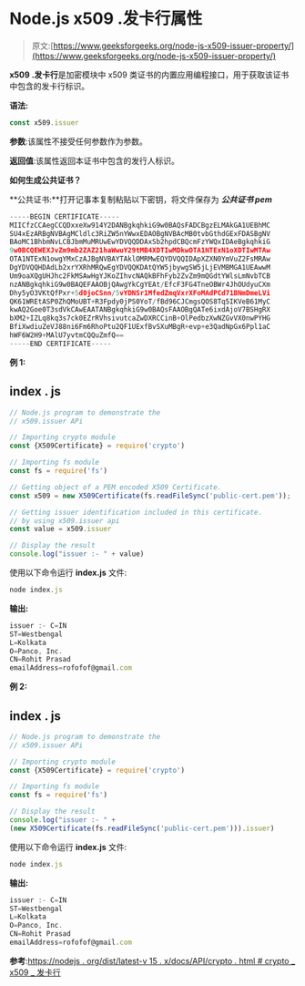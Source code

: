 # Node.js x509 .发卡行属性

> 原文:[https://www.geeksforgeeks.org/node-js-x509-issuer-property/](https://www.geeksforgeeks.org/node-js-x509-issuer-property/)

**x509 .发卡行**是加密模块中 x509 类证书的内置应用编程接口，用于获取该证书中包含的发卡行标识。

**语法:**

```js
const x509.issuer
```

**参数**:该属性不接受任何参数作为参数。

**返回值**:该属性返回本证书中包含的发行人标识。

**如何生成公共证书？**

**公共证书:**打开记事本复制粘贴以下密钥，将文件保存为 ***公共证书 pem***

```js
-----BEGIN CERTIFICATE-----
MIICfzCCAegCCQDxxeXw914Y2DANBgkqhkiG9w0BAQsFADCBgzELMAkGA1UEBhMC
SU4xEzARBgNVBAgMCldlc3RiZW5nYWwxEDAOBgNVBAcMB0tvbGthdGExFDASBgNV
BAoMC1BhbmNvLCBJbmMuMRUwEwYDVQQDDAxSb2hpdCBQcmFzYWQxIDAeBgkqhkiG
9w0BCQEWEXJvZm9mb2ZAZ21haWwuY29tMB4XDTIwMDkwOTA1NTExN1oXDTIwMTAw
OTA1NTExN1owgYMxCzAJBgNVBAYTAklOMRMwEQYDVQQIDApXZXN0YmVuZ2FsMRAw
DgYDVQQHDAdLb2xrYXRhMRQwEgYDVQQKDAtQYW5jbywgSW5jLjEVMBMGA1UEAwwM
Um9oaXQgUHJhc2FkMSAwHgYJKoZIhvcNAQkBFhFyb2ZvZm9mQGdtYWlsLmNvbTCB
nzANBgkqhkiG9w0BAQEFAAOBjQAwgYkCgYEAt/EfcF3FG4TneOBWr4JhOUdyuCXm
Dhy5yO3VKtQfPxr+5d0joCSnn/5vYDNSr1MfedZmqVxrXFoMAdPCd71BNmDmeLVi
QK61WREtASP0ZhQMoUBT+R3Fpdy0jPS0YoT/fBd96CJCmgsQOS8Tq5IKVeB61MyC
kwAQ2Goe0T3sdVkCAwEAATANBgkqhkiG9w0BAQsFAAOBgQATe6ixdAjoV7BSHgRX
bXM2+IZLq8kq3s7ck0EZrRVhsivutcaZwDXRCCinB+OlPedbzXwNZGvVX0nwPYHG
BfiXwdiuZeVJ88ni6Fm6RhoPtu2QF1UExfBvSXuMBgR+evp+e3QadNpGx6Ppl1aC
hWF6W2H9+MAlU7yvtmCQQuZmfQ==
-----END CERTIFICATE-----
```

**例 1:**

## index . js

```js
// Node.js program to demonstrate the  
// x509.issuer APi

// Importing crypto module
const {X509Certificate} = require('crypto')

// Importing fs module
const fs = require('fs')

// Getting object of a PEM encoded X509 Certificate. 
const x509 = new X509Certificate(fs.readFileSync('public-cert.pem'));

// Getting issuer identification included in this certificate.
// by using x509.issuer api
const value = x509.issuer

// Display the result
console.log("issuer :- " + value)
```

使用以下命令运行 **index.js** 文件:

```js
node index.js
```

**输出:**

```js
issuer :- C=IN
ST=Westbengal
L=Kolkata
O=Panco, Inc.
CN=Rohit Prasad
emailAddress=rofofof@gmail.com
```

**例 2:**

## index . js

```js
// Node.js program to demonstrate the  
// x509.issuer APi

// Importing crypto module
const {X509Certificate} = require('crypto')

// Importing fs module
const fs = require('fs')

// Display the result
console.log("issuer :- " + 
(new X509Certificate(fs.readFileSync('public-cert.pem'))).issuer)
```

使用以下命令运行 **index.js** 文件:

```js
node index.js
```

**输出:**

```js
issuer :- C=IN
ST=Westbengal
L=Kolkata
O=Panco, Inc.
CN=Rohit Prasad
emailAddress=rofofof@gmail.com
```

**参考**:[https://nodejs . org/dist/latest-v 15 . x/docs/API/crypto . html # crypto _ x509 _ 发卡行](https://nodejs.org/dist/latest-v15.x/docs/api/crypto.html#crypto_x509_issuer)
